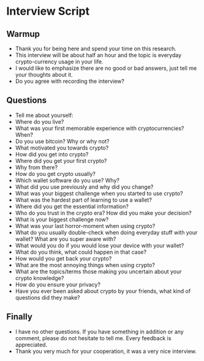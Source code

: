 # Interview Script

## Warmup

- Thank you for being here and spend your time on this research.
- This interview will be about half an hour and the topic is everyday crypto-currency usage in your life.
- I would like to emphasize there are no good or bad answers, just tell me your thoughts about it.
- Do you agree with recording the interview? 

## Questions

- Tell me about yourself:
 - Where do you live?
 - What was your first memorable experience with cryptocurrencies? When?
- Do you use bitcoin? Why or why not?
- What motivated you towards crypto?
 - How did you get into crypto?
- Where did you get your first crypto?
 - Why from there?
 - How do you get crypto usually?
- Which wallet software do you use? Why?
 - What did you use previously and why did you change?
- What was your biggest challenge when you started to use crypto?
- What was the hardest part of learning to use a wallet?
 - Where did you get the essential information?
- Who do you trust in the crypto era? How did you make your decision?
- What is your biggest challenge now? 
- What was your last horror-moment when using crypto?
 - What do you usually double-check when doing everyday stuff with your wallet? What are you super aware with?
- What would you do if you would lose your device with your wallet?
 - What do you think, what could happen in that case?
 - How would you get back your crypto?
- What are the most annoying things when using crypto?
- What are the topics/terms those making you uncertain about your crypto knowledge?
- How do you ensure your privacy?
- Have you ever been asked about crypto by your friends, what kind of questions did they make?

## Finally

- I have no other questions. If you have something in addition or any comment, please do not hesitate to tell me. Every feedback is appreciated. 
- Thank you very much for your cooperation, it was a very nice interview. 
